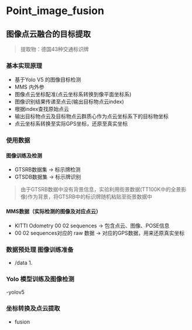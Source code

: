 # Point_image_fusion

## 图像点云融合的目标提取
> 提取物：德国43种交通标识牌
### 基本实现原理
- 基于Yolo V5 的图像目标检测
- MMS 内外参
- 图像点云坐标配准(点云坐标系转换到像平面坐标系)
- 图像识别结果传递至点云(输出目标物点云index)
- 根据index查找原始点云
- 输出目标物点云及目标物点云群质心作为点云坐标系下的目标物坐标
- 点云坐标系转换至实际GPS坐标，还原至真实坐标

### 使用数据
#### 图像训练及检测
- GTSRB数据集 → 标示牌检测
- GTSDB数据集 → 标示牌识别

> 由于GTSRB数据中没有背景信息，实验利用街景数据(TT100K中的全景影像)作为背景，将GTSRB中的标识牌随机粘贴至街景数据中

#### MMS数据（实际检测的图像及对应点云）
- KITTI Odometry 00 02 sequences → 包含点云、图像、POSE信息
- 00 02 sequences对应的 raw 数据 → 对应的GPS数据，用来还原真实坐标

### 数据预处理 图像训练准备
- /data 
  1.  

### Yolo 模型训练及图像检测
-yolov5

### 坐标转换及点云提取
- fusion

